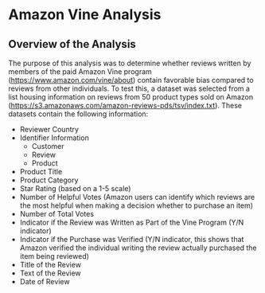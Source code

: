 # Amazon Vine Analysis

## Overview of the Analysis


The purpose of this analysis was to determine whether reviews written by members of the paid Amazon Vine program (https://www.amazon.com/vine/about) contain favorable bias compared to reviews from other individuals.  To test this, a dataset was selected from a list housing information on reviews from 50 product types sold on Amazon (https://s3.amazonaws.com/amazon-reviews-pds/tsv/index.txt).  These datasets contain the following information:
* Reviewer Country
* Identifier Information
  * Customer
  * Review
  * Product
* Product Title
* Product Category
* Star Rating (based on a 1-5 scale)
* Number of Helpful Votes (Amazon users can identify which reviews are the most helpful when making a decision whether to purchase an item)
* Number of Total Votes
* Indicator if the Review was Written as Part of the Vine Program (Y/N indicator)
* Indicator if the Purchase was Verified (Y/N indicator, this shows that Amazon verified the individual writing the review actually purchased the item being reviewed)
* Title of the Review
* Text of the Review
* Date of Review

